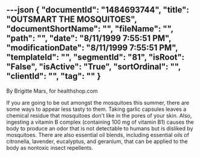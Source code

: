 ---json
{
  "documentId": "1484693744",
  "title": "OUTSMART THE MOSQUITOES",
  "documentShortName": "",
  "fileName": "",
  "path": "",
  "date": "8/11/1999 7:55:51 PM",
  "modificationDate": "8/11/1999 7:55:51 PM",
  "templateId": "",
  "segmentId": "81",
  "isRoot": "False",
  "isActive": "True",
  "sortOrdinal": "",
  "clientId": "",
  "tag": ""
}
---

By Brigitte Mars, for healthshop.com  

If you are going to be out amongst the mosquitoes this summer, there are some ways to appear less tasty to them. Taking garlic capsules leaves a chemical residue that mosquitoes don't like in the pores of your skin. Also, ingesting a vitamin B complex (containing 100 mg of vitamin B1) causes the body to produce an odor that is not detectable to humans but is disliked by mosquitoes. There are also essential oil blends, including essential oils of citronella, lavender, eucalyptus, and geranium, that can be applied to the body as nontoxic insect repellents.

